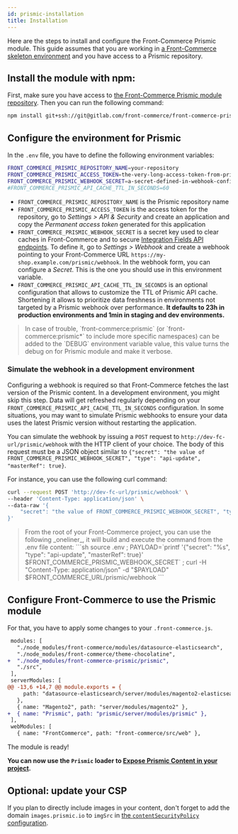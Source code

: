 ```yaml
---
id: prismic-installation
title: Installation
---
```


Here are the steps to install and configure the Front-Commerce Prismic module. This guide assumes that you are working in [a Front-Commerce skeleton environment](https://gitlab.com/front-commerce/front-commerce-skeleton/) and you have access to a Prismic repository.

## Install the module with npm:

First, make sure you have access to [the Front-Commerce Prismic module repository](https://gitlab.com/front-commerce/front-commerce-prismic/). Then you can run the following command:

```sh
npm install git+ssh://git@gitlab.com/front-commerce/front-commerce-prismic.git
```

## Configure the environment for Prismic

In the `.env` file, you have to define the following environment variables:

```sh
FRONT_COMMERCE_PRISMIC_REPOSITORY_NAME=your-repository
FRONT_COMMERCE_PRISMIC_ACCESS_TOKEN=the-very-long-access-token-from-prismic
FRONT_COMMERCE_PRISMIC_WEBHOOK_SECRET=a-secret-defined-in-webhook-configuration
#FRONT_COMMERCE_PRISMIC_API_CACHE_TTL_IN_SECONDS=60
```

- `FRONT_COMMERCE_PRISMIC_REPOSITORY_NAME` is the Prismic repository name
- `FRONT_COMMERCE_PRISMIC_ACCESS_TOKEN` is the access token for the repository, go to _Settings > API & Security_ and create an application and copy the _Permanent access token_ generated for this application
- `FRONT_COMMERCE_PRISMIC_WEBHOOK_SECRET` is a secret key used to clear caches in Front-Commerce and to secure [Integration Fields API endpoints](/docs/prismic/integration-fields.html). To define it, go to _Settings > Webhook_ and create a webhook pointing to your Front-Commerce URL `https://my-shop.example.com/prismic/webhook`. In the webhook form, you can configure a _Secret_. This is the one you should use in this environment variable.
- `FRONT_COMMERCE_PRISMIC_API_CACHE_TTL_IN_SECONDS` is an optional configuration that allows to customize the TTL of Prismic API cache. Shortening it allows to prioritize data freshness in environments not targeted by a Prismic webhook over performance. **It defaults to 23h in production environments and 1min in staging and dev environments.**

<blockquote class="tip">
In case of trouble, `front-commerce:prismic` (or `front-commerce:prismic*` to include more specific namespaces) can be added to the `DEBUG` environment variable value, this value turns the debug on for Prismic module and make it verbose.
</blockquote>

### Simulate the webhook in a development environment

Configuring a webhook is required so that Front-Commerce fetches the last version of the Prismic content. In a development environment, you might skip this step. Data will get refreshed regularly depending on your `FRONT_COMMERCE_PRISMIC_API_CACHE_TTL_IN_SECONDS` configuration. In some situations, you may want to simulate Prismic webhooks to ensure your data uses the latest Prismic version without restarting the application.

You can simulate the webhook by issuing a `POST` request to `http://dev-fc-url/prismic/webhook` with the HTTP client of your choice. The body of this request must be a JSON object similar to `{"secret": "the value of FRONT_COMMERCE_PRISMIC_WEBHOOK_SECRET", "type": "api-update", "masterRef": true}`.

For instance, you can use the following curl command:

```sh
curl --request POST 'http://dev-fc-url/prismic/webhook' \
--header 'Content-Type: application/json' \
--data-raw '{
    "secret": "the value of FRONT_COMMERCE_PRISMIC_WEBHOOK_SECRET", "type": "api-update", "masterRef": true
}'
```

<blockquote class="tip">
From the root of your Front-Commerce project, you can use the following _oneliner_, it will build and execute the command from the .env file content:
```sh
source .env ; PAYLOAD=`printf '{"secret": "%s", "type": "api-update", "masterRef": true}' $FRONT_COMMERCE_PRISMIC_WEBHOOK_SECRET` ; curl -H "Content-Type: application/json" -d "$PAYLOAD" $FRONT_COMMERCE_URL/prismic/webhook
```
</blockquote>

## Configure Front-Commerce to use the Prismic module

For that, you have to apply some changes to your `.front-commerce.js`.

```diff
 modules: [
   "./node_modules/front-commerce/modules/datasource-elasticsearch",
   "./node_modules/front-commerce/theme-chocolatine",
+  "./node_modules/front-commerce-prismic/prismic",
   "./src",
 ],
 serverModules: [
@@ -13,6 +14,7 @@ module.exports = {
     path: "datasource-elasticsearch/server/modules/magento2-elasticsearch",
   },
   { name: "Magento2", path: "server/modules/magento2" },
+  { name: "Prismic", path: "prismic/server/modules/prismic" },
 ],
 webModules: [
   { name: "FrontCommerce", path: "front-commerce/src/web" },
```

The module is ready!

**You can now use the `Prismic` loader to [Expose Prismic Content in your project](/docs/prismic/expose-content.html).**

## Optional: update your CSP

If you plan to directly include images in your content, don't forget to add the domain `images.prismic.io` to `imgSrc` in [the `contentSecurityPolicy` configuration](/docs/reference/configurations.html#config-website-js).
